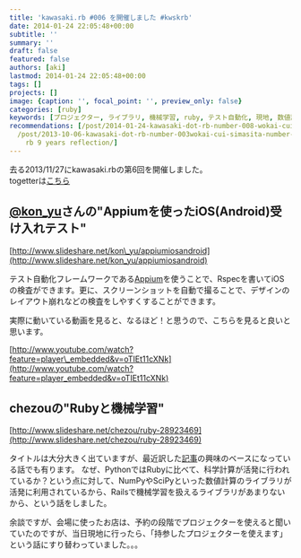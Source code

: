 ```yaml
---
title: 'kawasaki.rb #006 を開催しました #kwskrb'
date: 2014-01-24 22:05:48+00:00
subtitle: ''
summary: ''
draft: false
featured: false
authors: [aki]
lastmod: 2014-01-24 22:05:48+00:00
tags: []
projects: []
image: {caption: '', focal_point: '', preview_only: false}
categories: [ruby]
keywords: [プロジェクター, ライブラリ, 機械学習, ruby, テスト自動化, 現地, 数値計算, 予約, 科学, scipy]
recommendations: [/post/2014-01-24-kawasaki-dot-rb-number-008-wokai-cui-simasita-number-kwskrb/,
  /post/2013-10-06-kawasaki-dot-rb-number-003wokai-cui-simasita-number-kwskrb/, /post/2022-06-18-kawasaki
    rb 9 years reflection/]
---
```

去る2013/11/27にkawasaki.rbの第6回を開催しました。  
togetterは[こちら](http://togetter.com/li/595791)

## [@kon\_yu](https://twitter.com/kon_yu)さんの"Appiumを使ったiOS(Android)受け入れテスト"

[http://www.slideshare.net/kon\_yu/appiumiosandroid](http://www.slideshare.net/kon_yu/appiumiosandroid)

テスト自動化フレームワークである[Appium](http://appium.io/jp/index.html)を使うことで、Rspecを書いてiOSの検査ができます。更に、スクリーンショットを自動で撮ることで、デザインのレイアウト崩れなどの検査をしやすくすることができます。

実際に動いている動画を見ると、なるほど！と思うので、こちらを見ると良いと思います。

[http://www.youtube.com/watch?feature=player\_embedded&v=oTIEt11cXNk](http://www.youtube.com/watch?feature=player_embedded&v=oTIEt11cXNk)

## chezouの"Rubyと機械学習"

[http://www.slideshare.net/chezou/ruby-28923469](http://www.slideshare.net/chezou/ruby-28923469)

タイトルは大分大きく出ていますが、最近訳した[記事](https://chezo.uno/post/2014-01-18-ke-xue-ji-suan-niokerujun-zhi-hua-aruihanazepythongazhao-shi-nita-yan-yu-nosieawoduo-tuteiruka/)の興味のベースになっている話でも有ります。
なぜ、PythonではRubyに比べて、科学計算が活発に行われているか？という点に対して、NumPyやSciPyといった数値計算のライブラリが活発に利用されているから、Railsで機械学習を扱えるライブラリがあまりないから、という話をしました。

余談ですが、会場に使ったお店は、予約の段階でプロジェクターを使えると聞いていたのですが、当日現地に行ったら、「持参したプロジェクターを使えます」という話にすり替わっていました。。。

